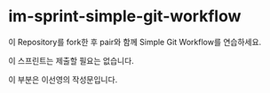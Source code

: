 # im-sprint-simple-git-workflow

이 Repository를 fork한 후 pair와 함께 Simple Git Workflow를 연습하세요.

이 스프린트는 제출할 필요는 없습니다.

이 부분은 이선영의 작성문입니다.
